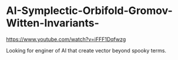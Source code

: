 # AI-Symplectic-Orbifold-Gromov-Witten-Invariants-


https://www.youtube.com/watch?v=iFFF1Dqfwzg

Looking for enginer of AI that create vector beyond spooky terms.


